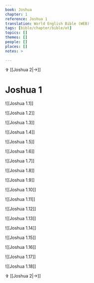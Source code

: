 ```yaml
---
book: Joshua
chapter: 1
reference: Joshua 1
translation: World English Bible (WEB)
tags: [bible/chapter/bible/ot]
topics: []
themes: []
people: []
places: []
notes: >
  
---
```


✞ [[Joshua 2|->]]

# Joshua 1

![[Joshua 1.1]]

![[Joshua 1.2]]

![[Joshua 1.3]]

![[Joshua 1.4]]

![[Joshua 1.5]]

![[Joshua 1.6]]

![[Joshua 1.7]]

![[Joshua 1.8]]

![[Joshua 1.9]]

![[Joshua 1.10]]

![[Joshua 1.11]]

![[Joshua 1.12]]

![[Joshua 1.13]]

![[Joshua 1.14]]

![[Joshua 1.15]]

![[Joshua 1.16]]

![[Joshua 1.17]]

![[Joshua 1.18]]

✞ [[Joshua 2|->]]
